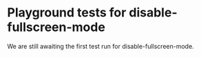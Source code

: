 # Playground tests for disable-fullscreen-mode
We are still awaiting the first test run for disable-fullscreen-mode.
